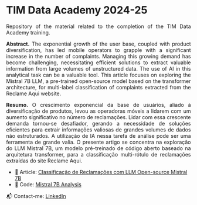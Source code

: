 <p align="center">
  <h1> TIM Data Academy 2024-25</h1>
</p>

<p align="justify">
Repository of the material related to the completion of the TIM Data Academy training. </a>

<p align="justify">
<b>Abstract.</b> The exponential growth of the user base, coupled with product diversification, has led mobile operators to grapple with a significant increase in the number of complaints. Managing this growing demand has become challenging, necessitating efficient solutions to extract valuable information from large volumes of unstructured data. The use of AI in this analytical task can be a valuable tool. This article focuses on exploring the Mistral 7B LLM, a pre-trained open-source model based on the transformer architecture, for multi-label classification of complaints extracted from the Reclame Aqui website.
  
<p align="justify">
<b>Resumo.</b> O crescimento exponencial da base de usuários, aliado à diversificação de produtos, levou as operadoras móveis a lidarem com um aumento significativo no número de reclamações. Lidar com essa crescente demanda tornou-se desafiador, gerando a necessidade de soluções eficientes para extrair informações valiosas de grandes volumes de dados não estruturados. A utilização de IA nessa tarefa de análise pode ser uma ferramenta de grande valia. O presente artigo se concentra na exploração do LLM Mistral 7B, um modelo pré-treinado de código aberto baseado na arquitetura transformer, para a classificação multi-rótulo de reclamações extraídas do site Reclame Aqui.

* 📄 Article: [Classificação de Reclamações com LLM Open-source Mistral 7B](https://github.com/rdemarqui/llm_complaint_management/blob/main/Tim%20Data%20Academy/Mistral%207B%20PT-BR.pdf)
* 📜 Code: [Mistral 7B Analysis](https://github.com/rdemarqui/llm_complaint_management/blob/main/Tim%20Data%20Academy/tim_data_academy_mistral7B.ipynb)

📬 Contact-me: [LinkedIn](https://www.linkedin.com/in/rildo-demarqui/)
